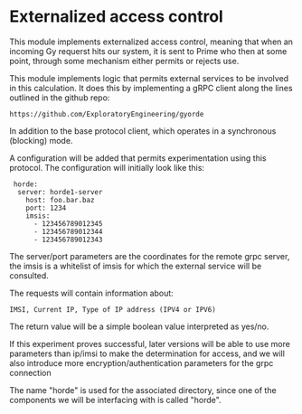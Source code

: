Externalized access control
====

This module implements externalized access control, meaning that when
an incoming Gy requerst hits our system, it is sent to Prime who then at
some point, through some mechanism either permits or rejects use.

This module implements logic that permits external services to be involved
in this calculation.   It does this by implementing a gRPC client along the
lines outlined in the github repo:

    https://github.com/ExploratoryEngineering/gyorde


In addition to the base protocol client, which operates in a synchronous
(blocking) mode.

A configuration will be added that permits experimentation using this
protocol.  The configuration will initially look like this:

     horde:
	  server: horde1-server
	    host: foo.bar.baz
	    port: 1234
	    imsis:
	      - 123456789012345
   	      - 123456789012344
	      - 123456789012343

The server/port parameters are the coordinates for the remote grpc server,
the imsis is a whitelist of imsis for which the external service will be
consulted.

The requests will contain information about:

    IMSI, Current IP, Type of IP address (IPV4 or IPV6)

The return value will be a simple boolean value interpreted as yes/no.

If this experiment proves successful, later versions will be able to
use more parameters than ip/imsi to make the determination for access,
and we will also introduce more encryption/authentication parameters
for the grpc connection

The name "horde" is used for the associated directory, since one of the components we will be interfacing
with is called "horde".
